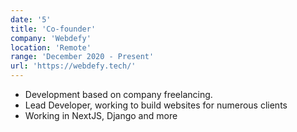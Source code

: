 ```yaml
---
date: '5'
title: 'Co-founder'
company: 'Webdefy'
location: 'Remote'
range: 'December 2020 - Present'
url: 'https://webdefy.tech/'
---
```


- Development based on company freelancing.
- Lead Developer, working to build websites for numerous clients
- Working in NextJS, Django and more
